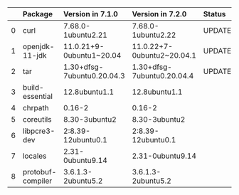 <!-- markdown-link-check-disable -->

|    | Package           | Version in 7.1.0           | Version in 7.2.0           | Status   |
|---:|:------------------|:---------------------------|:---------------------------|:---------|
|  0 | curl              | 7.68.0-1ubuntu2.21         | 7.68.0-1ubuntu2.22         | UPDATED  |
|  1 | openjdk-11-jdk    | 11.0.21+9-0ubuntu1~20.04   | 11.0.22+7-0ubuntu2~20.04.1 | UPDATED  |
|  2 | tar               | 1.30+dfsg-7ubuntu0.20.04.3 | 1.30+dfsg-7ubuntu0.20.04.4 | UPDATED  |
|  3 | build-essential   | 12.8ubuntu1.1              | 12.8ubuntu1.1              |          |
|  4 | chrpath           | 0.16-2                     | 0.16-2                     |          |
|  5 | coreutils         | 8.30-3ubuntu2              | 8.30-3ubuntu2              |          |
|  6 | libpcre3-dev      | 2:8.39-12ubuntu0.1         | 2:8.39-12ubuntu0.1         |          |
|  7 | locales           | 2.31-0ubuntu9.14           | 2.31-0ubuntu9.14           |          |
|  8 | protobuf-compiler | 3.6.1.3-2ubuntu5.2         | 3.6.1.3-2ubuntu5.2         |          |